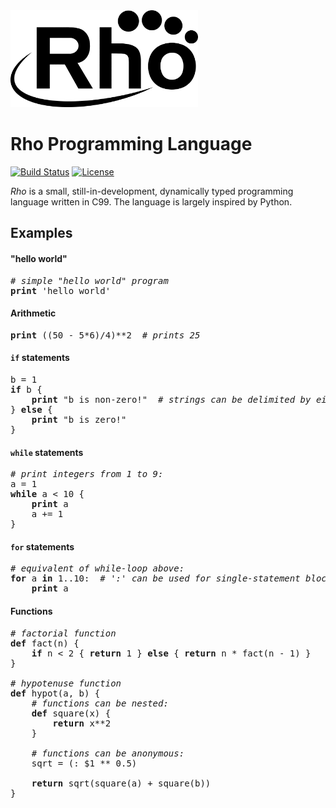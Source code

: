 <img src="https://raw.githubusercontent.com/arshajii/rho/master/resources/logo.png" alt="logo" width="300">

Rho Programming Language
========================

[![Build Status](https://travis-ci.org/arshajii/rho.svg?branch=master)](https://travis-ci.org/arshajii/rho) [![License](https://img.shields.io/badge/license-MIT-blue.svg)](https://raw.githubusercontent.com/arshajii/rho/master/LICENSE)


*Rho* is a small, still-in-development, dynamically typed programming language written in C99. The language is largely inspired by Python.

Examples
--------

#### "hello world"

<pre>
<i># simple "hello world" program</i>
<b>print</b> 'hello world'
</pre>

#### Arithmetic

<pre>
<b>print</b> ((50 - 5*6)/4)**2  <i># prints 25</i>
</pre>

#### `if` statements

<pre>
b = 1
<b>if</b> b {
    <b>print</b> "b is non-zero!"  <i># strings can be delimited by either " or '</i>
} <b>else</b> {
    <b>print</b> "b is zero!"
}
</pre>

#### `while` statements

<pre>
<i># print integers from 1 to 9:</i>
a = 1
<b>while</b> a < 10 {
    <b>print</b> a
    a += 1
}
</pre>

#### `for` statements

<pre>
<i># equivalent of while-loop above:</i>
<b>for</b> a <b>in</b> 1..10:  <i># ':' can be used for single-statement blocks</i>
    <b>print</b> a
</pre>

#### Functions

<pre>
<i># factorial function</i>
<b>def</b> fact(n) {
    <b>if</b> n < 2 { <b>return</b> 1 } <b>else</b> { <b>return</b> n * fact(n - 1) }
}

<i># hypotenuse function</i>
<b>def</b> hypot(a, b) {
    <i># functions can be nested:</i>
    <b>def</b> square(x) {
        <b>return</b> x**2
    }

    <i># functions can be anonymous:</i>
	sqrt = (: $1 ** 0.5)

    <b>return</b> sqrt(square(a) + square(b))
}
</pre>
